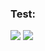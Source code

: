 ### Test:

![](https://mdbadge.netlify.app/api/badge?label=HOME&logo=https://img.icons8.com/?size=512w&id=581&format=png&border=5DE2E7)
![](https://img.shields.io/badge/Android-000000.svg?logo=android)
